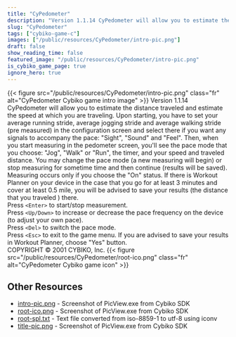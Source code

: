 ```yaml
---
title: "CyPedometer"
description: "Version 1.1.14 CyPedometer will allow you to estimate the distance traveled and estimate the speed at which you are traveling. Upon starting, you have to set your average running stride, average jogging stride and average walking stride (pre measured) in the configuration screen..."
slug: "CyPedometer"
tags: ["cybiko-game-c"]
images: ["/public/resources/CyPedometer/intro-pic.png"]
draft: false
show_reading_time: false
featured_image: "/public/resources/CyPedometer/intro-pic.png"
is_cybiko_game_page: true
ignore_hero: true
---
```

{{< figure src="/public/resources/CyPedometer/intro-pic.png" class="fr" alt="CyPedometer Cybiko game intro image" >}}
Version 1.1.14 \
CyPedometer will allow you to estimate the distance traveled and estimate the speed at which you are traveling. Upon starting, you have to set your average running stride, average jogging stride and average walking stride (pre measured) in the configuration screen and select there if you want any signals to accompany the pace: "Sight", "Sound" and "Feel". Then, when you start measuring in the pedometer screen, you'll see the pace mode that you choose: "Jog", "Walk" or "Run", the timer, and your speed and traveled distance. You may change the pace mode (a new measuring will begin) or stop measuring for sometime time and then continue (results will be saved). Measuring occurs only if you choose the "On" status. If there is Workout Planner on your device in the case that you go for at least 3 minutes and cover at least 0.5 mile, you will be advised to save your results (the distance that you traveled ) there. \
Press `<Enter>`  to start/stop measurement. \
Press `<Up/Down>`  to increase or decrease the pace frequency on the device (to adjust your own pace). \
Press `<Del>`  to switch the pace mode. \
Press `<Esc>`  to exit to the game menu. If you are advised to save your results in Workout Planner, choose "Yes" button.  \
COPYRIGHT © 2001 CYBIKO, Inc. {{< figure src="/public/resources/CyPedometer/root-ico.png" class="fr" alt="CyPedometer Cybiko game icon" >}}

## Other Resources
* [intro-pic.png](/public/resources/CyPedometer/intro-pic.png) - Screenshot of PicView.exe from Cybiko SDK
* [root-ico.png](/public/resources/CyPedometer/root-ico.png) - Screenshot of PicView.exe from Cybiko SDK
* [root-spl.txt](/public/resources/CyPedometer/root-spl.txt) - Text file converted from iso-8859-1 to utf-8 using iconv
* [title-pic.png](/public/resources/CyPedometer/title-pic.png) - Screenshot of PicView.exe from Cybiko SDK
